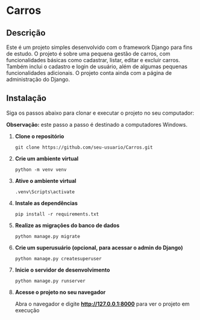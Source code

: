 # Carros

## Descrição

Este é um projeto simples desenvolvido com o framework Django para fins de estudo. O projeto é sobre uma pequena gestão de carros, com funcionalidades básicas como cadastrar, listar, editar e excluir carros. 
Também inclui o cadastro e login de usuário, além de algumas pequenas funcionalidades adicionais. O projeto conta ainda com a página de administração do Django.

## Instalação

Siga os passos abaixo para clonar e executar o projeto no seu computador:

**Observação:** este passo a passo é destinado a computadores Windows.

1. **Clone o repositório**
   
   ``` git clone https://github.com/seu-usuario/Carros.git ```

2. **Crie um ambiente virtual**
   
   ``` python -m venv venv ```

3. **Ative o ambiente virtual**
   
   ``` .venv\Scripts\activate ```

4. **Instale as dependências**
   
   ``` pip install -r requirements.txt ```

5. **Realize as migrações do banco de dados**
    
   ``` python manage.py migrate ```

6. **Crie um superusuário (opcional, para acessar o admin do Django)**
    
   ``` python manage.py createsuperuser ```

7. **Inicie o servidor de desenvolvimento**
    
   ``` python manage.py runserver ```

8. **Acesse o projeto no seu navegador**
    
   Abra o navegador e digite **http://127.0.0.1:8000** para ver o projeto em execução
